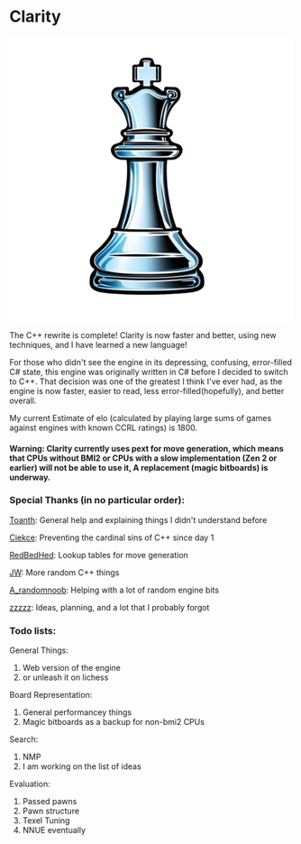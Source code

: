 # Clarity

![Clarity Logo](resources/Clarity%20Logo.png)

The C++ rewrite is complete! Clarity is now faster and better, using new techniques, and I have learned a new language!

For those who didn't see the engine in its depressing, confusing, error-filled C# state, this engine was originally written in C# before I decided to switch to C++. That decision was one of the greatest I think I've ever had, as the engine is now faster, easier to read, less error-filled(hopefully), and better overall.

My current Estimate of elo (calculated by playing large sums of games against engines with known CCRL ratings) is 1800.

#### Warning: Clarity currently uses pext for move generation, which means that CPUs without BMI2 or CPUs with a slow implementation (Zen 2 or earlier) will not be able to use it, A replacement (magic bitboards) is underway.

### Special Thanks (in no particular order):

  [Toanth](https://github.com/toanth): General help and explaining things I didn't understand before
  
  [Ciekce](https://github.com/Ciekce): Preventing the cardinal sins of C++ since day 1
  
  [RedBedHed](https://github.com/RedBedHed): Lookup tables for move generation
  
  [JW](https://github.com/jw1912): More random C++ things
  
  [A_randomnoob](https://github.com/mcthouacbb): Helping with a lot of random engine bits

  [zzzzz](https://github.com/zzzzz151/): Ideas, planning, and a lot that I probably forgot

### Todo lists:

General Things:
  1. Web version of the engine
  2. or unleash it on lichess

Board Representation:
  1. General performancey things
  2. Magic bitboards as a backup for non-bmi2 CPUs

Search:
  1. NMP
  2. I am working on the list of ideas

Evaluation:
  1. Passed pawns
  2. Pawn structure
  3. Texel Tuning
  4. NNUE eventually
